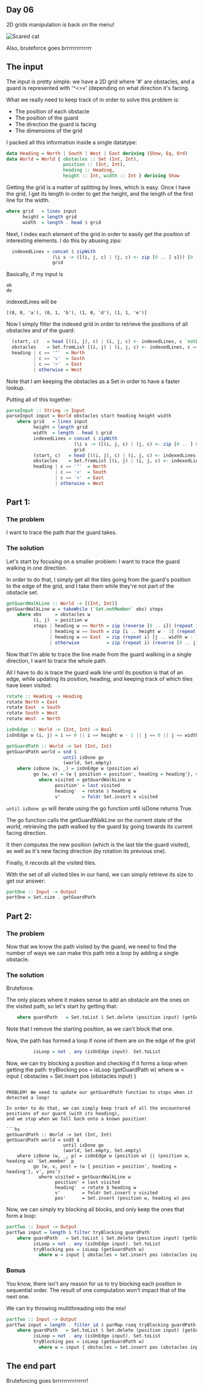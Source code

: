 ## Day 06

2D grids manipulation is back on the menu!

![Scared cat](https://external-content.duckduckgo.com/iu/?u=https%3A%2F%2Ffarm5.staticflickr.com%2F4058%2F4553277701_7d74c5ae92_o_d.jpg&f=1&nofb=1&ipt=9c2413e3be4a44d42e9125750abbaa4a3ed29769ef0e2cd62c17e7e1c792209b&ipo=images)

Also, bruteforce goes brrrrrrrrrrrrr

## The input

The input is pretty simple: we have a 2D grid where '#' are obstacles,
and a guard is represented with '^<>v' (depending on what direction it's facing.

What we really need to keep track of in order to solve this problem is:
- The position of each obstacle
- The position of the guard
- The direction the guard is facing
- The dimensions of the grid

I packed all this information inside a single datatype:

```hs
data Heading = North | South | West | East deriving (Show, Eq, Ord)
data World = World { obstacles :: Set (Int, Int),
                     position :: (Int, Int), 
                     heading :: Heading,
                     height :: Int, width :: Int } deriving Show
```

Getting the grid is a matter of splitting by lines, which is easy.
Once I have the grid, I get its length in order to get the height, and the length
of the first line for the width.

```hs
where grid   = lines input
      height = length grid
      width  = length . head $ grid
```

Next, I index each element of the grid in order to easily get the position of
interesting elements. I do this by abusing zips:
```hs
  indexedLines = concat $ zipWith
                 (\i s -> ([(i, j, c) | (j, c) <- zip [0 .. ] s])) [0 .. ]
                 grid 
```

Basically, if my input is
```
ab
de
```
indexedLines will be
```
[(0, 0, 'a'), (0, 1, 'b'), (1, 0, 'd'), (1, 1, 'e')]
```

Now I simply filter the indexed grid in order to retrieve the positions of all obstacles and of the guard:
```hs
  (start, c)   = head [((i, j), c) | (i, j, c) <- indexedLines, c `notElem` ".#"]
  obstacles    = Set.fromList [(i, j) | (i, j, c) <- indexedLines, c == '#']
  heading | c == '^'  = North
          | c == 'v'  = South
          | c == '>'  = East
          | otherwise = West
```

Note that I am keeping the obstacles as a Set in order to have a faster lookup.

Putting all of this together:
```hs
parseInput :: String -> Input
parseInput input = World obstacles start heading height width
    where grid   = lines input
          height = length grid
          width  = length . head $ grid
          indexedLines = concat $ zipWith
                         (\i s -> ([(i, j, c) | (j, c) <- zip [0 .. ] s])) [0 .. ]
                         grid 
          (start, c)   = head [((i, j), c) | (i, j, c) <- indexedLines, c `notElem` ".#"]
          obstacles    = Set.fromList [(i, j) | (i, j, c) <- indexedLines, c == '#']
          heading | c == '^'  = North
                  | c == 'v'  = South
                  | c == '>'  = East
                  | otherwise = West
```

## Part 1:

### The problem

I want to trace the path that the guard takes.

### The solution

Let's start by focusing on a smaller problem:
I want to trace the guard walking in one direction.

In order to do that, I simply get all the tiles going from the guard's position
to the edge of the grid, and I take them while they're not part of the obstacle set.

```hs
getGuardWalkLine :: World -> [(Int, Int)]
getGuardWalkLine w = takeWhile (`Set.notMember` obs) steps
    where obs     = obstacles w
          (i, j)  = position w
          steps | heading w == North = zip (reverse [0 .. i]) (repeat j)
                | heading w == South = zip [i .. height w - 1] (repeat j)
                | heading w == East  = zip (repeat i) [j .. width w - 1]
                | otherwise          = zip (repeat i) (reverse [0 .. j])
```

Now that I'm able to trace the line made from the guard walking in a single direction,
I want to trace the whole path.

All I have to do is trace the guard walk line until its position is that of an edge, while
updating its position, heading, and keeping track of which tiles have been visited:

```hs
rotate :: Heading -> Heading
rotate North = East
rotate East  = South
rotate South = West
rotate West  = North

isOnEdge :: World -> (Int, Int) -> Bool
isOnEdge w (i, j) = i == 0 || i == height w - 1 || j == 0 || j == width w - 1

getGuardPath :: World -> Set (Int, Int)
getGuardPath world = snd $
                     until isDone go
                     (world, Set.empty)
    where isDone (w, _) = isOnEdge w (position w)
          go (w, v) = (w { position = position', heading = heading'}, v')
            where visited = getGuardWalkLine w
                  position' = last visited
                  heading'  = rotate $ heading w
                  v'        = foldr Set.insert v visited
```

`until isDone go` will iterate using the go function until isDone returns True.

The go function calls the getGuardWalkLine on the current state of the world,
retrieving the path walked by the guard by going towards its current facing direction.

It then computes the new position (which is the last tile the guard visited), as
well as it's new facing direction (by rotation its previous one).

Finally, it records all the visited tiles.

With the set of all visited tiles in our hand, we can simply retrieve its size
to get our answer:
```hs
partOne :: Input -> Output
partOne = Set.size . getGuardPath
```

## Part 2:

### The problem

Now that we know the path visited by the guard, we need to find the number of ways
we can make this path into a loop by adding a single obstacle.

### The solution

Bruteforce.

The only places where it makes sense to add an obstacle are the ones on the visited path,
so let's start by getting that:

```hs
    where guardPath   = Set.toList $ Set.delete (position input) (getGuardPath input)
```

Note that I remove the starting position, as we can't block that one.

Now, the path has formed a loop if none of them are on the edge of the grid
```hs
          isLoop = not . any (isOnEdge input). Set.toList
```

Now, we can try blocking a position and checking if it forms a loop when getting the path:
          tryBlocking pos = isLoop (getGuardPath w)
            where w = input { obstacles = Set.insert pos (obstacles input) }
```

PROBLEM! We need to update our getGuardPath function to stops when it detected a loop!

In order to do that, we can simply keep track of all the encountered positions of our guard (with its heading),
and we stop when we fall back onto a known position!

```hs
getGuardPath :: World -> Set (Int, Int)
getGuardPath world = snd3 $
                     until isDone go
                     (world, Set.empty, Set.empty)
    where isDone (w, _, p) = isOnEdge w (position w) || (position w, heading w) `Set.member` p
          go (w, v, pos) = (w { position = position', heading = heading'}, v', pos')
            where visited = getGuardWalkLine w
                  position' = last visited
                  heading'  = rotate $ heading w
                  v'        = foldr Set.insert v visited
                  pos'      = Set.insert (position w, heading w) pos
```

Now, we can simply try blocking all blocks, and only keep the ones that form a loop:
```hs
partTwo :: Input -> Output
partTwo input = length $ filter tryBlocking guardPath 
    where guardPath   = Set.toList $ Set.delete (position input) (getGuardPath input)
          isLoop = not . any (isOnEdge input). Set.toList
          tryBlocking pos = isLoop (getGuardPath w)
            where w = input { obstacles = Set.insert pos (obstacles input) }
```

### Bonus

You know, there isn't any reason for us to try blocking each position in sequential order.
The result of one computation won't impact that of the next one.

We can try throwing multithreading into the mix!

```hs
partTwo :: Input -> Output
partTwo input = length . filter id $ parMap rseq tryBlocking guardPath 
    where guardPath   = Set.toList $ Set.delete (position input) (getGuardPath input)
          isLoop = not . any (isOnEdge input). Set.toList
          tryBlocking pos = isLoop (getGuardPath w)
            where w = input { obstacles = Set.insert pos (obstacles input) }
```

## The end part

Bruteforcing goes brrrrrrrrrrrrrrr!


